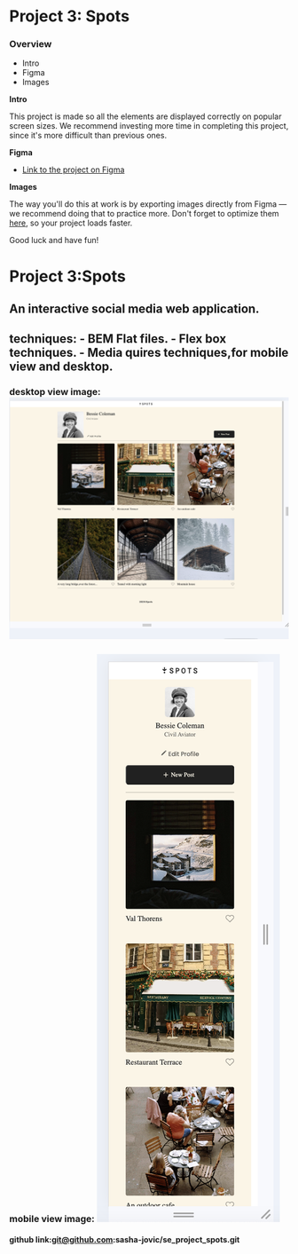 # Project 3: Spots

### Overview

- Intro
- Figma
- Images

**Intro**

This project is made so all the elements are displayed correctly on popular screen sizes. We recommend investing more time in completing this project, since it's more difficult than previous ones.

**Figma**

- [Link to the project on Figma](https://www.figma.com/file/BBNm2bC3lj8QQMHlnqRsga/Sprint-3-Project-%E2%80%94-Spots?type=design&node-id=2%3A60&mode=design&t=afgNFybdorZO6cQo-1)

**Images**

The way you'll do this at work is by exporting images directly from Figma — we recommend doing that to practice more. Don't forget to optimize them [here](https://tinypng.com/), so your project loads faster.

Good luck and have fun!

# Project 3:Spots

## An interactive social media web application.

## techniques: - BEM Flat files. - Flex box techniques. - Media quires techniques,for mobile view and desktop.

### desktop view image: <img src="./images/desktop-view.png"/>

### mobile view image: <img src="./images/mobile-view.png"/>

#### github link:git@github.com:sasha-jovic/se_project_spots.git
